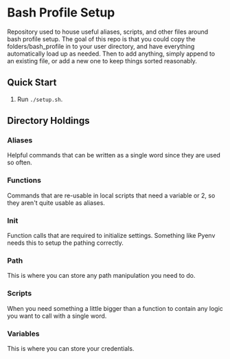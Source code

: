# Bash Profile Setup

Repository used to house useful aliases, scripts, and other files around bash profile setup. The goal of this repo is
that you could copy the folders/bash_profile in to your user directory, and have everything automatically load up as
needed. Then to add anything, simply append to an existing file, or add a new one to keep things sorted reasonably.

## Quick Start

1. Run `./setup.sh`.

## Directory Holdings

### Aliases

Helpful commands that can be written as a single word since they are used so often.

### Functions

Commands that are re-usable in local scripts that need a variable or 2, so they aren't quite usable as aliases.

### Init

Function calls that are required to initialize settings. Something like Pyenv needs this to setup the pathing correctly.

### Path

This is where you can store any path manipulation you need to do.

### Scripts

When you need something a little bigger than a function to contain any logic you want to call with a single word.

### Variables

This is where you can store your credentials.